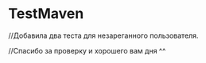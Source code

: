 # TestMaven
//Добавила два теста для незареганного пользователя.


//Спасибо за проверку и хорошего вам дня ^^
